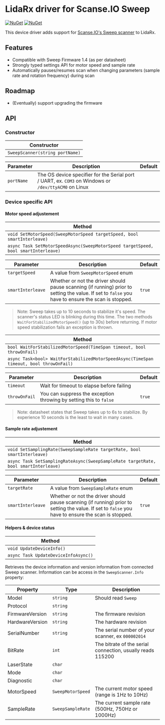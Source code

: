 ﻿LidaRx driver for Scanse.IO Sweep
=================================

[![NuGet](https://img.shields.io/nuget/v/Staudt.Engineering.LidaRx.Drivers.Sweep.svg)](https://www.nuget.org/packages/Staudt.Engineering.LidaRx/)
[![NuGet](https://img.shields.io/nuget/vpre/Staudt.Engineering.LidaRx.Drivers.Sweep.svg)](https://www.nuget.org/packages/Staudt.Engineering.LidaRx/)

This device driver adds support for [Scanse.IO's Sweep scanner](http://scanse.io/) to LidaRx. 

Features
--------

- Compatible with Sweep Firmware 1.4 (as per datasheet)
- Strongly typed settings API for motor speed and sample rate
- Automatically pauses/resumes scan when changing parameters (sample rate and rotation frequency) during scan

Roadmap
-------

- (Eventually) support upgrading the firmware

API
---

### Constructor

| Constructor |
| --- |
| `SweepScanner(string portName)` |

| Parameter | Description | Default
|---|---|---|
| `portName` | The OS device specifier for the Serial port / UART, ex. `COM3` on Windows or `/dev/ttyACM0` on Linux |

### Device specific API

#### Motor speed adjustement

| Method |
| --- |
| `void SetMotorSpeed(SweepMotorSpeed targetSpeed, bool smartInterleave)` |
| `async Task SetMotorSpeedAsync(SweepMotorSpeed targetSpeed, bool smartInterleave)` |

| Parameter | Description | Default
| --- | --- | --- |
| `targetSpeed` | A value from `SweepMotorSpeed` enum |
| `smartInterleave` | Whether or not the driver should pause scanning (if running) prior to setting the value. If set to `false` you have to ensure the scan is stopped. | `true`

> Note: Sweep takes up to 10 seconds to stabilize it's speed. The scanner's status LED is blinking during this time. The two methods `WaitForStabilizedMotorSpeed()` (up to 30s) before returning.
> If motor speed stabilization fails an exception is thrown.


| Method |
| --- |
| `bool WaitForStabilizedMotorSpeed(TimeSpan timeout, bool throwOnFail)` |
| `async Task<bool> WaitForStabilizedMotorSpeedAsync(TimeSpan timeout, bool throwOnFail)` |

| Parameter | Description | Default
| --- | --- | --- |
| `timeout` | Wait for timeout to elapse before failing |
| `throwOnFail` | You can suppress the exception throwing by setting this to `false` | `true`

> Note: datasheet states that Sweep takes up to 6s to stabilize. By experience 10 seconds is the least to wait in many cases.

#### Sample rate adjustement

| Method |
| --- |
| `void SetSamplingRate(SweepSampleRate targetRate, bool smartInterleave)` |
| `async Task SetSamplingRateAsync(SweepSampleRate targetRate, bool smartInterleave)` |

| Parameter | Description | Default
| --- | --- | --- |
| `targetRate` | A value from `SweepSampleRate` enum |
| `smartInterleave` | Whether or not the driver should pause scanning (if running) prior to setting the value. If set to `false` you have to ensure the scan is stopped. | `true`


#### Helpers & device status

| Method |
| --- |
| `void UpdateDeviceInfo()` |
| `async Task UpdateDeviceInfoAsync()` |

Retrieves the device information and version information from connected Sweep scanner. 
Information can be access in the `SweepScanner.Info` property:

| Property | Type | Description
| --- | --- | --- |
| Model		| `string` | Should read `Sweep`
| Protocol  | `string` | 
| FirmwareVersion | `string` | The firmware revision
| HardwareVersion | `string` | The hardware revision 
| SerialNumber | `string` | The serial number of your scanner, ex `000002014`
| BitRate | `int` | The bitrate of the serial connection, usually reads 115200
| LaserState | `char` |
| Mode | `char` |
| Diagnostic | `char` |
| MotorSpeed | `SweepMotorSpeed` | The current motor speed (range is 1Hz to 10Hz)
| SampleRate | `SweepSampleRate` | The current sample rate (500Hz, 750Hz or 1000Hz)